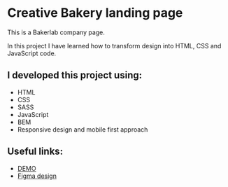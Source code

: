 # Creative Bakery landing page

This is a Bakerlab company page.

In this project I have learned how to transform design into HTML, CSS and JavaScript code.

## I developed this project using:
- HTML
- CSS
- SASS
- JavaScript
- BEM
- Responsive design and mobile first approach

## Useful links:
- [DEMO](https://yuran007.github.io/creative_bakery-landing-page/)
- [Figma design](https://www.figma.com/file/dY3izAm0Vspsmra4lQWQIP/Bakerlab-FE-students?node-id=0%3A1)

